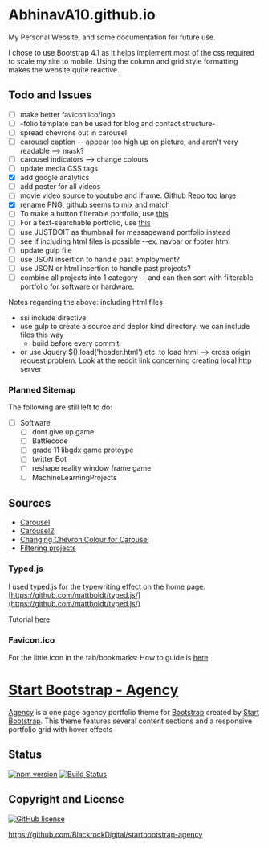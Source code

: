 # AbhinavA10.github.io

My Personal Website, and some documentation for future use.

I chose to use Bootstrap 4.1 as it helps implement most of the css required to scale my site to mobile. Using the column and grid style formatting makes the website quite reactive.

## Todo and Issues

- [ ] make better favicon.ico/logo
- [ ] -folio template can be used for blog and contact structure-
- [ ] spread chevrons out in carousel
- [ ] carousel caption -- appear too high up on picture, and aren't very readable --> mask?
- [ ] carousel indicators --> change colours
- [ ] update media CSS tags
- [x] add google analytics
- [ ] add poster for all videos
- [ ] movie video source to youtube and iframe. Github Repo too large
- [x] rename PNG, github seems to mix and match
- [ ] To make a button filterable portfolio, use [this](https://www.w3schools.com/howto/howto_js_filter_elements.asp)
- [ ] For a text-searchable portfolio, use [this](https://www.w3schools.com/bootstrap/bootstrap_filters.asp)
- [ ] use JUSTDOIT as thumbnail for messagewand portfolio instead
- [ ] see if including html files is possible --ex. navbar or footer html
- [ ] update gulp file
- [ ] use JSON insertion to handle past employment?
- [ ] use JSON or html insertion to handle past projects?
- [ ] combine all projects into 1 category -- and can then sort with filterable portfolio for software or hardware.

Notes regarding the above: including html files 
- ssi include directive
- use gulp to create a source and deplor kind directory. we can include files this way
    - build before every commit.
- or use Jquery $().load('header.html') etc. to load html --> cross origin request problem. Look at the reddit link concerning creating local http server

### Planned Sitemap

The following are still left to do:

- [ ] Software
  - [ ] dont give up game
  - [ ] Battlecode
  - [ ] grade 11 libgdx game protoype
  - [ ] twitter Bot
  - [ ] reshape reality window frame game
  - [ ] MachineLearningProjects

## Sources

- [Carousel](https://www.w3schools.com/bootstrap/bootstrap_carousel.asp)
- [Carousel2](https://getbootstrap.com/docs/4.1/components/carousel/)
- [Changing Chevron Colour for Carousel](https://stackoverflow.com/questions/49391266/change-bootstrap-4-carousel-control-colors/49391884)
- [Filtering projects](https://www.w3schools.com/howto/howto_js_filter_elements.asp)

### Typed.js

I used typed.js for the typewriting effect on the home page.
[https://github.com/mattboldt/typed.js/](https://github.com/mattboldt/typed.js/)

Tutorial [here](https://www.youtube.com/watch?v=Jed5ZasNtJM)

### Favicon.ico

For the little icon in the tab/bookmarks:
How to guide is [here](https://tutorialehtml.com/en/what-is-favicon-ico-usage/)

# [Start Bootstrap - Agency](https://startbootstrap.com/template-overviews/agency/)

[Agency](https://startbootstrap.com/template-overviews/agency/) is a one page agency portfolio theme for [Bootstrap](http://getbootstrap.com/) created by [Start Bootstrap](http://startbootstrap.com/). This theme features several content sections and a responsive portfolio grid with hover effects

## Status

[![npm version](https://img.shields.io/npm/v/startbootstrap-agency.svg)](https://www.npmjs.com/package/startbootstrap-agency)
[![Build Status](https://travis-ci.org/BlackrockDigital/startbootstrap-agency.svg?branch=master)](https://travis-ci.org/BlackrockDigital/startbootstrap-agency)

## Copyright and License

[![GitHub license](https://img.shields.io/badge/license-MIT-blue.svg)](https://raw.githubusercontent.com/BlackrockDigital/startbootstrap-agency/master/LICENSE)


https://github.com/BlackrockDigital/startbootstrap-agency 
